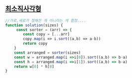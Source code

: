 ## <a href='https://school.programmers.co.kr/learn/courses/30/lessons/86491#'>최소직사각형</a>

```javascript
//가로,세로가 정해진 게 아니라는 게 함정....
function solution(sizes) {
     const sorter = (arr) => {
        const copy = [...arr]
        copy.map(i => i.sort((a,b) => a-b))
        return copy
    }   
    const arranged = sorter(sizes)
    const w = arranged.map(i =>i[0]).sort((a,b) => b-a)
    const h = arranged.map(i =>i[1]).sort((a,b) => b-a)
    return w[0] * h[0]
}
```
